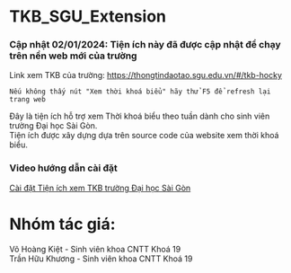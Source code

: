 # TKB_SGU_Extension
### Cập nhật 02/01/2024: Tiện ích này đã được cập nhật để chạy trên nền web mới của trường
Link xem TKB của trường: <a href="https://thongtindaotao.sgu.edu.vn/#/tkb-hocky">https://thongtindaotao.sgu.edu.vn/#/tkb-hocky</a>
```
Nếu không thấy nút "Xem thời khoá biểu" hãy thử F5 để refresh lại trang web
```

Đây là tiện ích hỗ trợ xem Thời khoá biểu theo tuần dành cho sinh viên trường Đại học Sài Gòn. <br />
Tiện ích được xây dựng dựa trên source code của website xem thời khoá biểu.

### Video hướng dẫn cài đặt
<a href="https://youtu.be/80edcOEojDQ">Cài đặt Tiện ích xem TKB trường Đại học Sài Gòn</a>
# Nhóm tác giá:

Võ Hoàng Kiệt - Sinh viên khoa CNTT Khoá 19 <br />
Trần Hữu Khương - Sinh viên khoa CNTT Khoá 19
